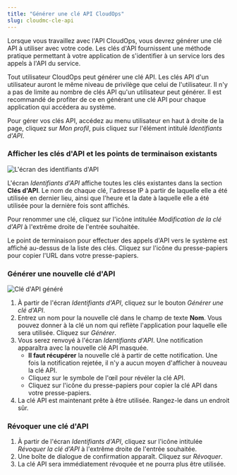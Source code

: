 ```yaml
---
title: "Générer une clé API CloudOps"
slug: cloudmc-cle-api
---
```



Lorsque vous travaillez avec l'API CloudOps, vous devrez générer une clé API à utiliser avec votre code. Les clés d'API fournissent une méthode pratique permettant à votre application de s'identifier à un service lors des appels à l'API du service.

Tout utilisateur CloudOps peut générer une clé API. Les clés API d'un utilisateur auront le même niveau de privilège que celui de l'utilisateur. Il n'y a pas de limite au nombre de clés API qu'un utilisateur peut générer. Il est recommandé de profiter de ce en générant une clé API pour chaque application qui accédera au système.

Pour gérer vos clés API, accédez au menu utilisateur en haut à droite de la page, cliquez sur *Mon profil*, puis cliquez sur l'élément intitulé *Identifiants d'API*.

### Afficher les clés d'API et les points de terminaison existants

![L'écran des identifiants d'API](/assets/cloudmc-api-key-fr-01.png)

L'écran *Identifiants d'API* affiche toutes les clés existantes dans la section **Clés d'API**. Le nom de chaque clé, l'adresse IP à partir de laquelle elle a été utilisée en dernier lieu, ainsi que l'heure et la date à laquelle elle a été utilisée pour la dernière fois sont affichés.

Pour renommer une clé, cliquez sur l'icône intitulée *Modification de la clé d'API* à l'extrême droite de l'entrée souhaitée.

Le point de terminaison pour effectuer des appels d'API vers le système est affiché au-dessus de la liste des clés. Cliquez sur l'icône du presse-papiers pour copier l'URL dans votre presse-papiers.

### Générer une nouvelle clé d'API

![Clé d'API généré](/assets/cloudmc-api-key-fr-02.png)

1. À partir de l'écran *Identifiants d'API*, cliquez sur le bouton *Générer une clé d'API*.
1. Entrez un nom pour la nouvelle clé dans le champ de texte **Nom**. Vous pouvez donner à la clé un nom qui reflète l'application pour laquelle elle sera utilisée. Cliquez sur *Générer*.
1. Vous serez renvoyé à l'écran *Identifiants d'API*. Une notification apparaîtra avec la nouvelle clé API masquée.
    - **Il faut récupérer** la nouvelle clé à partir de cette notification. Une fois la notification rejetée, il n'y a aucun moyen d'afficher à nouveau la clé API.
    - Cliquez sur le symbole de l'œil pour révéler la clé API.
    - Cliquez sur l'icône du presse-papiers pour copier la clé API dans votre presse-papiers.
1. La clé API est maintenant prête à être utilisée. Rangez-le dans un endroit sûr.

### Révoquer une clé d'API

1. À partir de l'écran *Identifiants d'API*, cliquez sur l'icône intitulée *Révoquer la clé d'API* à l'extrême droite de l'entrée souhaitée.
1. Une boîte de dialogue de confirmation apparaît. Cliquez sur *Révoquer*.
1. La clé API sera immédiatement révoquée et ne pourra plus être utilisée.
